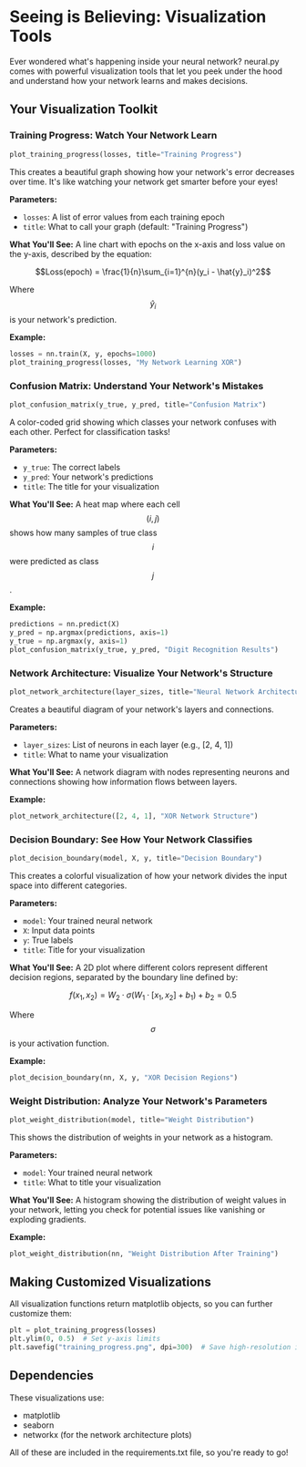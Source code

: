 # Seeing is Believing: Visualization Tools

Ever wondered what's happening inside your neural network? neural.py comes with powerful visualization tools that let you peek under the hood and understand how your network learns and makes decisions.

## Your Visualization Toolkit

### Training Progress: Watch Your Network Learn

```python
plot_training_progress(losses, title="Training Progress")
```

This creates a beautiful graph showing how your network's error decreases over time. It's like watching your network get smarter before your eyes!

**Parameters:**
- `losses`: A list of error values from each training epoch
- `title`: What to call your graph (default: "Training Progress")

**What You'll See:**
A line chart with epochs on the x-axis and loss value on the y-axis, described by the equation:

$$Loss(epoch) = \frac{1}{n}\sum_{i=1}^{n}(y_i - \hat{y}_i)^2$$

Where $$\hat{y}_i$$ is your network's prediction.

**Example:**
```python
losses = nn.train(X, y, epochs=1000)
plot_training_progress(losses, "My Network Learning XOR")
```

### Confusion Matrix: Understand Your Network's Mistakes

```python
plot_confusion_matrix(y_true, y_pred, title="Confusion Matrix")
```

A color-coded grid showing which classes your network confuses with each other. Perfect for classification tasks!

**Parameters:**
- `y_true`: The correct labels
- `y_pred`: Your network's predictions
- `title`: The title for your visualization

**What You'll See:**
A heat map where each cell $$(i,j)$$ shows how many samples of true class $$i$$ were predicted as class $$j$$.

**Example:**
```python
predictions = nn.predict(X)
y_pred = np.argmax(predictions, axis=1)
y_true = np.argmax(y, axis=1)
plot_confusion_matrix(y_true, y_pred, "Digit Recognition Results")
```

### Network Architecture: Visualize Your Network's Structure

```python
plot_network_architecture(layer_sizes, title="Neural Network Architecture")
```

Creates a beautiful diagram of your network's layers and connections.

**Parameters:**
- `layer_sizes`: List of neurons in each layer (e.g., [2, 4, 1])
- `title`: What to name your visualization

**What You'll See:**
A network diagram with nodes representing neurons and connections showing how information flows between layers.

**Example:**
```python
plot_network_architecture([2, 4, 1], "XOR Network Structure")
```

### Decision Boundary: See How Your Network Classifies

```python
plot_decision_boundary(model, X, y, title="Decision Boundary")
```

This creates a colorful visualization of how your network divides the input space into different categories.

**Parameters:**
- `model`: Your trained neural network
- `X`: Input data points
- `y`: True labels
- `title`: Title for your visualization

**What You'll See:**
A 2D plot where different colors represent different decision regions, separated by the boundary line defined by:

$$f(x_1, x_2) = W_2 \cdot \sigma(W_1 \cdot [x_1, x_2] + b_1) + b_2 = 0.5$$

Where $$\sigma$$ is your activation function.

**Example:**
```python
plot_decision_boundary(nn, X, y, "XOR Decision Regions")
```

### Weight Distribution: Analyze Your Network's Parameters

```python
plot_weight_distribution(model, title="Weight Distribution")
```

This shows the distribution of weights in your network as a histogram.

**Parameters:**
- `model`: Your trained neural network
- `title`: What to title your visualization

**What You'll See:**
A histogram showing the distribution of weight values in your network, letting you check for potential issues like vanishing or exploding gradients.

**Example:**
```python
plot_weight_distribution(nn, "Weight Distribution After Training")
```

## Making Customized Visualizations

All visualization functions return matplotlib objects, so you can further customize them:

```python
plt = plot_training_progress(losses)
plt.ylim(0, 0.5)  # Set y-axis limits
plt.savefig("training_progress.png", dpi=300)  # Save high-resolution image
```

## Dependencies

These visualizations use:
- matplotlib
- seaborn
- networkx (for the network architecture plots)

All of these are included in the requirements.txt file, so you're ready to go! 